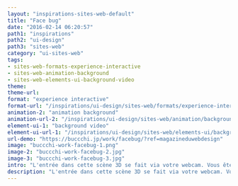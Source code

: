 ```yaml
---
layout: "inspirations-sites-web-default"
title: "Face bug"
date: "2016-02-14 06:20:57"
path1: "inspirations"
path2: "ui-design"
path3: "sites-web"
category: "ui-sites-web"
tags:
- sites-web-formats-experience-interactive
- sites-web-animation-background
- sites-web-elements-ui-background-video
theme:
theme-url:
format: "experience interactive"
format-url: "/inspirations/ui-design/sites-web/formats/experience-interactive/"
animation-2: "animation background"
animation-url-2: "/inspirations/ui-design/sites-web/animation/background/"
element-ui-1: "background video"
element-ui-url-1: "/inspirations/ui-design/sites-web/elements-ui/background-video/"
url-demo: "https://buccchi.jp/work/facebug/?ref=magazineduwebdesign"
image: "buccchi-work-facebug-1.png"
image-2: "buccchi-work-facebug-2.jpg"
image-3: "buccchi-work-facebug-3.jpg"
intro: "L'entrée dans cette scène 3D se fait via votre webcam. Vous êtes l'expérience jusqu'au moment où vous désirez zoomer. Un jeu de perspectives pouvant traduire l'importance du point de vue."
description: "L'entrée dans cette scène 3D se fait via votre webcam. Vous êtes l'expérience jusqu'au moment où vous désirez zoomer."
---
```

